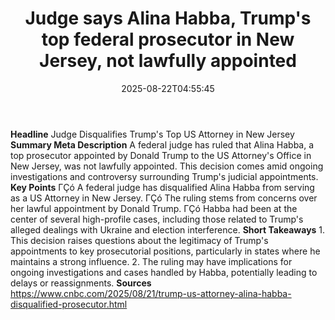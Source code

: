 ﻿---
title: "Judge says Alina Habba, Trump's top federal prosecutor in New Jersey, not lawfully appointed"
date: "2025-08-22T04:55:45"
category: "Markets"
summary: ""
slug: "judge says alina habba trumps top federal prosecutor in new "
source_urls:
  - "https://www.cnbc.com/2025/08/21/trump-us-attorney-alina-habba-disqualified-prosecutor.html"
seo:
  title: "Judge says Alina Habba, Trump's top federal prosecutor in New Jersey, not lawfully appointed | Hash n Hedge"
  description: ""
  keywords: ["news", "markets", "brief"]
---
**Headline** Judge Disqualifies Trump's Top US Attorney in New Jersey  **Summary Meta Description** A federal judge has ruled that Alina Habba, a top prosecutor appointed by Donald Trump to the US Attorney's Office in New Jersey, was not lawfully appointed. This decision comes amid ongoing investigations and controversy surrounding Trump's judicial appointments.  **Key Points**  ΓÇó A federal judge has disqualified Alina Habba from serving as a US Attorney in New Jersey. ΓÇó The ruling stems from concerns over her lawful appointment by Donald Trump. ΓÇó Habba had been at the center of several high-profile cases, including those related to Trump's alleged dealings with Ukraine and election interference.  **Short Takeaways**  1. This decision raises questions about the legitimacy of Trump's appointments to key prosecutorial positions, particularly in states where he maintains a strong influence. 2. The ruling may have implications for ongoing investigations and cases handled by Habba, potentially leading to delays or reassignments.  **Sources** https://www.cnbc.com/2025/08/21/trump-us-attorney-alina-habba-disqualified-prosecutor.html 
